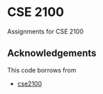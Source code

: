 # CSE 2100
Assignments for CSE 2100

## Acknowledgements
This code borrows from
+ [cse2100](https://github.com/cmcmurrough/cse2100)
